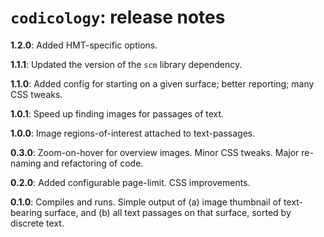# `codicology`: release notes

**1.2.0**: Added HMT-specific options.

**1.1.1**: Updated the version of the `scm` library dependency.

**1.1.0**: Added config for starting on a given surface; better reporting; many CSS tweaks.

**1.0.1**: Speed up finding images for passages of text.

**1.0.0**: Image regions-of-interest attached to text-passages.

**0.3.0**: Zoom-on-hover for overview images. Minor CSS tweaks. Major re-naming and refactoring of code.

**0.2.0**: Added configurable page-limit. CSS improvements.

**0.1.0**: Compiles and runs. Simple output of (a) image thumbnail of text-bearing surface, and (b) all text passages on that surface, sorted by discrete text.